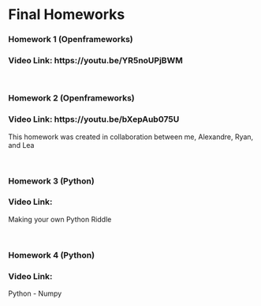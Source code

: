 <h1>Final Homeworks</h1>

<h3>Homework 1 (Openframeworks)</h3>
<h3>Video Link: https://youtu.be/YR5noUPjBWM </h3>
<br>

<h3>Homework 2 (Openframeworks)</h3>
<h3>Video Link: https://youtu.be/bXepAub075U </h3>
<p>This homework was created in collaboration between me, Alexandre, Ryan, and Lea</p>
<br>

<h3>Homework 3 (Python)</h3>
<h3>Video Link: </h3>
<p>Making your own Python Riddle</p>
<br>

<h3>Homework 4 (Python)</h3>
<h3>Video Link: </h3>
<p>Python - Numpy</p>
